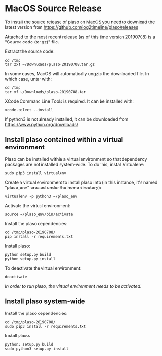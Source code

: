 # MacOS Source Release

To install the source release of plaso on MacOS you need to download the latest version from https://github.com/log2timeline/plaso/releases

Attached to the most recent release (as of this time version 20190708) is a "Source code (tar.gz)" file.

Extract the source code:
```
cd /tmp
tar zxf ~/Downloads/plaso-20190708.tar.gz
```

In some cases, MacOS will automatically ungzip the downloaded file. In which case, untar with:
```
cd /tmp
tar xf ~/Downloads/plaso-20190708.tar
```

XCode Command Line Tools is required. It can be installed with:
```
xcode-select --install
```

If python3 is not already installed, it can be downloaded from https://www.python.org/downloads/

## Install plaso contained within a virtual environment

Plaso can be installed within a virtual environment so that dependency packages are not installed system-wide.
To do this, install Virtualenv:
```
sudo pip3 install virtualenv
```

Create a virtual environment to install plaso into (in this instance, it's named "plaso_env" created under the home directory):
```
virtualenv -p python3 ~/plaso_env
```

Activate the virtual environment:
```
source ~/plaso_env/bin/activate
```

Install the plaso dependencies:
```
cd /tmp/plaso-20190708/
pip install -r requirements.txt
```

Install plaso:
```
python setup.py build
python setup.py install
```

To deactivate the virtual environment:
```
deactivate
```

*In order to run plaso, the virtual environment needs to be activated.*

## Install plaso system-wide

Install the plaso dependencies:
```
cd /tmp/plaso-20190708/
sudo pip3 install -r requirements.txt
```

Install plaso:
```
python3 setup.py build
sudo python3 setup.py install
```
